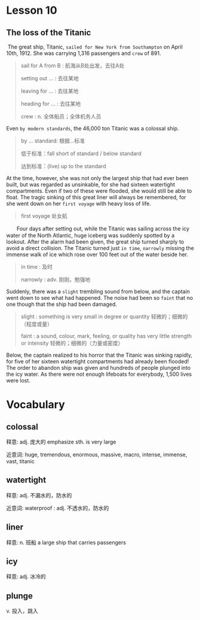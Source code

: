 # Lesson 10 

## The loss of the Titanic

​	The great ship, Titanic, `sailed for New York from Southampton` on April 10th, 1912. She was carrying 1,316 passengers and `crew` of 891. 

> sail for A from B : 航海从B处出发，去往A处
>
> setting out ... : 去往某地
>
> leaving for ... : 去往某地
>
> heading for ... : 去往某地
>
> crew : n. 全体船员；全体机务人员

Even `by modern standards`, the 46,000 ton Titanic was a colossal ship. 

> by ... standard: 根据...标准
>
> 低于标准：fall short of standard / below standard 
>
> 达到标准：(live) up to the standard

At the time, however, she was not only the largest ship that had ever been built, but was regarded as unsinkable, for she had sixteen watertight compartments. Even if two of these were flooded, she would still be able to float. The tragic sinking of this great liner will always be remembered, for she went down on her `first voyage` with heavy loss of life.

> first voyage 处女航

　　Four days after setting out, while the Titanic was sailing across the icy water of the North Atlantic, huge iceberg was suddenly spotted by a lookout. After the alarm had been given, the great ship turned sharply to avoid a direct collision. The Titanic turned just `in time`, `narrowly` missing the immense walk of ice which rose over 100 feet out of the water beside her. 

> in time : 及时
>
> narrowly : adv. 刚刚，勉强地

Suddenly, there was a `slight` trembling sound from below, and the captain went down to see what had happened. The noise had been so `faint` that no one though that the ship had been damaged. 

> slight : something is very small in degree or quantity 轻微的；细微的（程度或量）
>
> faint : a sound, colour, mark, feeling, or quality has very little strength or intensity 轻微的；细微的（力量或密度）

Below, the captain realized to his horror that the Titanic was sinking rapidly, for five of her sixteen watertight compartments had already been flooded! The order to abandon ship was given and hundreds of people plunged into the icy water. As there were not enough lifeboats for everybody, 1,500 lives were lost.

# Vocabulary

## colossal 

释意: adj. 庞大的 emphasize sth. is very large

近意词: huge, tremendous, enormous, massive, macro, intense, immense, vast, titanic

## watertight

释意: adj. 不漏水的，防水的

近意词: waterproof : adj. 不透水的，防水的

## liner

释意: n. 班船 a large ship that carries passengers

## icy

释意: adj. 冰冷的

## plunge

v. 投入，跳入